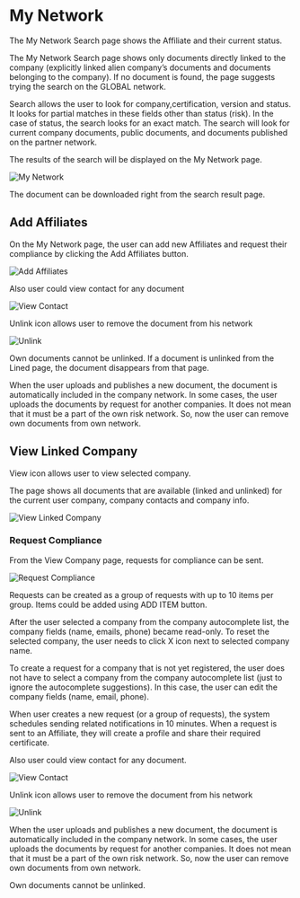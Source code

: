 # My Network

The My Network Search page shows the Affiliate and their current status.  

The My Network Search page shows only documents directly linked to the company (explicitly linked alien company’s documents and documents belonging to the company). If no document is found, the page suggests trying the search on the GLOBAL network.

Search allows the user to look for company,certification, version and status. It looks for partial matches in these fields other than status (risk). In the case of status, the search looks for an exact match. The search will look for current company documents, public documents, and documents published on the partner network.

The results of the search will be displayed on the My Network page.

![My Network](/images/mynetwork1.jpg)

The document can be downloaded right from the search result page.

## Add Affiliates

On the My Network page, the user can add new Affiliates and request their compliance by clicking the Add Affiliates button.  

![Add Affiliates](/images/mynetwork2.jpg)

Also user could view contact for any document

![View Contact](/images/mynetwork3.jpg)

Unlink icon allows user to remove the document from his network

![Unlink](/images/mynetwork4.jpg)

Own documents cannot be unlinked.
If a document is unlinked from the Lined page, the document disappears from that page.

When the user uploads and publishes a new document, the document is automatically included in the company network. In some cases, the user uploads the documents by request for another companies. It does not mean that it must be a part of the own risk network. So, now the user can remove own documents from own network. 

## View Linked Company

View icon allows user to view selected company.

The page shows all documents that are available (linked and unlinked) for the current user company, company contacts and company info. 

![View Linked Company](/images/mynetwork5.jpg)

### Request Compliance

From the View Company page, requests for compliance can be sent.

![Request Compliance](/images/mynetwork6.jpg)

Requests can be created as a group of requests with up to 10 items per group. Items could be added using ADD ITEM button.

After the user selected a company from the company autocomplete list, the company fields (name, emails, phone) became read-only. To reset the selected company, the user needs to click X icon next to selected company name.

To create a request for a company that is not yet registered, the user does not have to select a company from the company autocomplete list (just to ignore the autocomplete suggestions). In this case, the user can edit the company fields (name, email, phone).

When user creates a new request (or a group of requests), the system schedules sending related notifications in 10 minutes. When a request is sent to an Affiliate, they will create a profile and share their required certificate.

Also user could view contact for any document.

![View Contact](/images/mynetwork7.jpg)

Unlink icon allows user to remove the document from his network

![Unlink](/images/mynetwork8.jpg)

When the user uploads and publishes a new document, the document is automatically included in the company network. In some cases, the user uploads the documents by request for another companies. It does not mean that it must be a part of the own risk network. So, now the user can remove own documents from own network. 

Own documents cannot be unlinked. 

